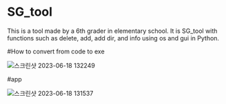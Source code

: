 # SG_tool

This is a tool made by a 6th grader in elementary school. It is SG_tool with functions such as delete, add, add dir, and info using os and gui in Python.

#How to convert from code to exe

![스크린샷 2023-06-18 132249](https://github.com/Sgoodgen/SG_tool/assets/113218023/85ed5977-fb53-4279-9858-1ba288cc15a7)

#app

![스크린샷 2023-06-18 131537](https://github.com/Sgoodgen/SG_tool/assets/113218023/8da84fd1-49c9-4234-8686-efabac1322fa)

